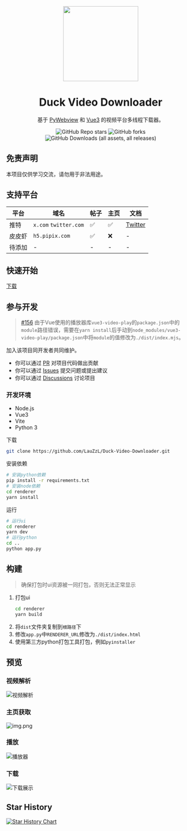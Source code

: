 <div align="center" >
<img style="display: block; margin: 0 auto; " src="https://s21.ax1x.com/2024/06/30/pkc3qSJ.png" width="200" height="200" />
</div>

<h1 align="center">Duck Video Downloader</h1>

<p align="center">基于 <a href="https://pywebview.flowrl.com/" target="_blank">PyWebview</a> 和 <a href="https://vuejs.org/" target="_blank">Vue3</a> 的视频平台多线程下载器。</p>

<div align="center">
<img alt="GitHub Repo stars" src="https://img.shields.io/github/stars/LauZzL/Duck-Video-Downloader?style=for-the-badge">
<img alt="GitHub forks" src="https://img.shields.io/github/forks/LauZzL/Duck-Video-Downloader?style=for-the-badge">
<img alt="GitHub Downloads (all assets, all releases)" src="https://img.shields.io/github/downloads/LauZzL/Duck-Video-Downloader/total?style=for-the-badge">
</div>

## 免责声明

本项目仅供学习交流，请勿用于非法用途。

## 支持平台

| 平台 | 域名 | 帖子 | 主页 | 文档 |
| --- | --- | --- | --- | --- |
| 推特 | `x.com` `twitter.com` | ✅ | ✅ | [Twitter](/wiki/twitter.md) |
| 皮皮虾 | `h5.pipix.com` | ✅ | ❌ | - |
| 待添加 | - | - | - | - |


## 快速开始

[下载](https://github.com/LauZzL/Duck-Video-Downloader/releases)

## 参与开发

> [#156](https://github.com/xdlumia/vue3-video-play/issues/156) 由于Vue使用的播放器库`vue3-video-play`的`package.json`中的`module`路径错误，需要在`yarn install`后手动到`node_modules/vue3-video-play/package.json`中将`module`的值修改为`./dist/index.mjs`。

加入该项目同开发者共同维护。

- 你可以通过 [PR](https://github.com/LauZzL/Duck-Video-Downloader/pulls) 对项目代码做出贡献
- 你可以通过 [Issues](https://github.com/LauZzL/Duck-Video-Downloader/issues) 提交问题或提出建议
- 你可以通过 [Discussions](https://github.com/LauZzL/Duck-Video-Downloader/discussions) 讨论项目

### 开发环境

- Node.js
- Vue3
- Vite
- Python 3

下载

```bash
git clone https://github.com/LauZzL/Duck-Video-Downloader.git
```

安装依赖

```bash
# 安装python依赖
pip install -r requirements.txt
# 安装node依赖
cd renderer
yarn install
```

运行

```bash
# 运行ui
cd renderer
yarn dev
# 运行python
cd ..
python app.py
```

## 构建

> 确保打包时ui资源被一同打包，否则无法正常显示

1. 打包ui
    ```bash
    cd renderer
    yarn build
    ```
2. 将`dist`文件夹复制到`根路径`下
3. 修改`app.py`中`RENDERER_URL`修改为`./dist/index.html`
4. 使用第三方python打包工具打包，例如`pyinstaller`

## 预览

### 视频解析

![视频解析](https://s21.ax1x.com/2024/07/01/pkg99aV.png)

### 主页获取

![img.png](https://s21.ax1x.com/2024/07/01/pkg9wi8.png)

### 播放

![播放器](https://s21.ax1x.com/2024/06/30/pkc8AOI.png)

### 下载

![下载展示](https://s21.ax1x.com/2024/06/30/pkc8Vmt.png)

## Star History

[![Star History Chart](https://api.star-history.com/svg?repos=LauZzL/Duck-Video-Downloader&type=Date)](https://star-history.com/#LauZzL/Duck-Video-Downloader&Date)